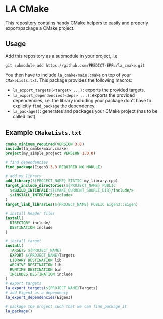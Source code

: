 # LA CMake

This repository contains handy CMake helpers to easily and properly export/package a CMake project.

## Usage

Add this repository as a submodule in your project, i.e.
```
git submodule add https://github.com/PREDICT-EPFL/la_cmake.git
```

You then have to include `la_cmake/main.cmake` on top of your `CMakeLists.txt`. This package provides the following macros:

* `la_export_targets(<target> ...)`: exports the provided targets.
* `la_export_dependencies(<deps> ...)`: exports the provided dependencies, i.e. the library including your package don't have to explicitly `find_package` the dependency.
* `la_package()`: generates and packages your CMake project (has to be called last).

## Example `CMakeLists.txt`
```cmake
cmake_minimum_required(VERSION 3.8)
include(la_cmake/main.cmake)
project(my_simple_project VERSION 1.0.0)

# find dependencies
find_package(Eigen3 3.3 REQUIRED NO_MODULE)

# add my library
add_library(${PROJECT_NAME} STATIC my_library.cpp)
target_include_directories(${PROJECT_NAME} PUBLIC
  $<BUILD_INTERFACE:${CMAKE_CURRENT_SOURCE_DIR}/include/>
  $<INSTALL_INTERFACE:include>
)
target_link_libraries(${PROJECT_NAME} PUBLIC Eigen3::Eigen)

# install header files
install(
  DIRECTORY include/
  DESTINATION include
)

# install target
install(
  TARGETS ${PROJECT_NAME}
  EXPORT ${PROJECT_NAME}Targets
  LIBRARY DESTINATION lib
  ARCHIVE DESTINATION lib
  RUNTIME DESTINATION bin
  INCLUDES DESTINATION include
)
# export targets
la_export_targets(${PROJECT_NAME}Targets)
# add Eigen3 as a dependency
la_export_dependencies(Eigen3)

# package the project such that we can find_package it
la_package()
```